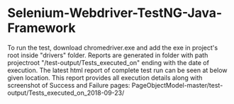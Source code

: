 # Selenium-Webdriver-TestNG-Java-Framework
To run the test, download chromedriver.exe and add the exe in project's root inside "drivers" folder.
Reports are generated in folder with path projectroot "/test-output/Tests_executed_on" ending  with the date of execution.
The latest html report of complete test run can be seen at below given location. This report provides all execution details along with screenshot of Success and Failure pages:
PageObjectModel-master/test-output/Tests_executed_on_2018-09-23/
